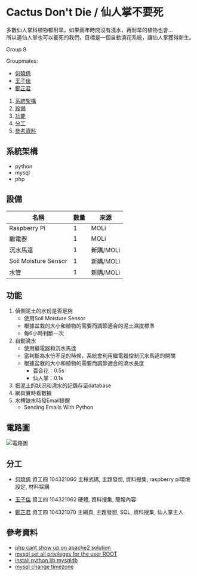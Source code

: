 # Cactus Don't Die / 仙人掌不要死

多數仙人掌科植物都耐旱，如果兩年時間沒有澆水，再耐旱的植物也會...  
所以連仙人掌也可以養死的我們，目標是一個自動澆花系統，讓仙人掌獲得新生。

Group 9

Groupmates: 
+ [何曉倩](https://github.com/Dorothy0405)
+ [王子佳](https://github.com/ivan922114)
+ [鄭芷君](https://github.com/paperelmo)

1) [系統架構](#系統架構)
2) [設備](#設備)
3) [功能](#功能)
4) [分工](#%E5%88%86%E5%B7%A5)
5) [參考資料]()

## 系統架構
+ python
+ mysql
+ php

## 設備
| 名稱 | 數量 | 來源 |
| --- | --- | --- |
| Raspberry Pi | 1 | MOLi |
| 繼電器 | 1 | MOLi |
| 沉水馬達 | 1 | 新購/MOLi |
| Soil Moisture Sensor | 1 | 新購/MOLi |
| 水管 | 1 | 新購/MOLi |
## 功能
1) 偵側泥土的水份是否足夠
    + 使用Soil Moisture Sensor
    + 根據盆栽的大小和植物的需要而調節適合的泥土濕度標準
    + 每6小時判斷一次
2) 自動澆水
    + 使用繼電器和沉水馬逹
    + 當判斷為水份不足的時候，系統會利用繼電器控制沉水馬逹的開關
    + 根據盆栽的大小和植物的需要而調節適合的澆水長度
        + 百合花︰0.5s
        + 仙人掌︰0.1s
3) 把泥土的狀況和澆水的記錄存至database
4) 網頁實時看數據 
5) 水槽缺水時發Email提醒
    + Sending Emails With Python

## 電路圖
![](https://github.com/paperelmo/1071_LSA_group9_CactusDontDie/blob/master/IoTplant%20.png "電路圖")
## 分工
+ [何曉倩](https://github.com/Dorothy0405) 資工四 104321060 主程式碼, 主題發想, 資料搜集, raspberry pi環境設定, 材料採購

+ [王子佳](https://github.com/ivan922114) 資工四 104321062 硬體, 資料搜集, 簡報內容

+ [鄭芷君](https://github.com/paperelmo) 資工四 104321070 主網頁, 主題發想, SQL, 資料搜集, 仙人掌主人

## 參考資料
+ [php cant show up on apache2 solution](https://askubuntu.com/questions/451708/php-script-not-executing-on-apache-server)
+ [mysql set all privileges for the user ROOT](https://www.youtube.com/watch?v=kQ0HoLva9Yc)
+ [install python lib mysqldb](https://stackoverflow.com/questions/454854/no-module-named-mysqldb/36183193)
+ [mysql change timezone](https://www.brilliantcode.net/473/mysql-set-change-timezone/)
